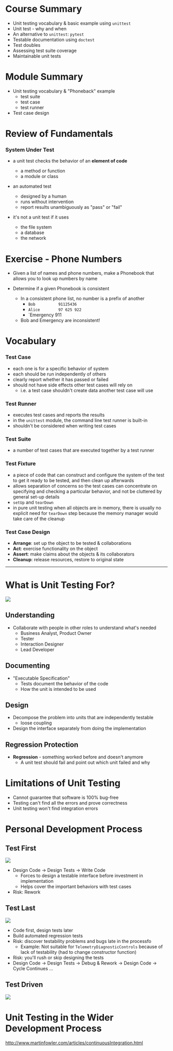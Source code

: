 # Course Summary

- Unit testing vocabulary & basic example using `unittest`
- Unit test - why and when
- An alternative to `unittest`: `pytest`
- Testable documentation using `doctest`
- Test doubles
- Assessing test suite coverage
- Maintainable unit tests


# Module Summary

- Unit testing vocabulary & "Phoneback" example
    - test suite
    - test case
    - test runner
- Test case design


# Review of Fundamentals

### System Under Test

- a unit test checks the behavior of an **element of code**
    - a method or function
    - a module or class

- an automated test
    - designed by a human
    - runs without intervention
    - report results unambiguously as "pass" or "fail"

- it's not a unit test if it uses
    - the file system
    - a database
    - the network


# Exercise - Phone Numbers

- Given a list of names and phone numbers, make a Phonebook that allows you to look up numbers by name

- Determine if a given Phonebook is consistent
    - In a consistent phone list, no number is a prefix of another
        - `Bob          91125436`
        - `Alice        97 625 922`
        - `Emergency    911
    - Bob and Emergency are inconsistent!


# Vocabulary

### Test Case

- each one is for a specific behavior of system
- each should be run independently of others
- clearly report whether it has passed or failed
- should not have side effects other test cases will rely on
    - i.e. a test case shouldn't create data another test case will use

### Test Runner

- executes test cases and reports the results
- in the `unittest` module, the command line test runner is built-in
- shouldn't be considered when writing test cases
 

### Test Suite

- a number of test cases that are executed together by a test runner


### Test Fixture

- a piece of code that can construct and configure the system of the test to get it ready to be tested, and then clean up afterwards
- allows separation of concerns so the test cases can concentrate on specifying and checking a particular behavior, and not be cluttered by general set-up details
- `setUp` and `tearDown`
- in pure unit testing when all objects are in memory, there is usually no explicit need for `tearDown` step because the memory manager would take care of the cleanup


### Test Case Design

- **Arrange**: set up the object to be tested & collaborations
- **Act**: exercise functionality on the object
- **Assert**: make claims about the objects & its collaborators
- **Cleanup**: release resources, restore to original state


    
    
***


# What is Unit Testing For?

![](./images/test-suite-diagram.png)

## Understanding

- Collaborate with people in other roles to understand what's needed
    - Business Analyst, Product Owner
    - Tester
    - Interaction Designer
    - Lead Developer

## Documenting

- "Executable Specification"
    - Tests document the behavior of the code
    - How the unit is intended to be used

## Design

- Decompose the problem into units that are independently testable
    - loose coupling
- Design the interface separately from doing the implementation

## Regression Protection

- **Regression** - something worked before and doesn't anymore
    - A unit test should fail and point out which unit failed and why


# Limitations of Unit Testing

- Cannot guarantee that software is 100% bug-free
- Testing can't find all the errors and prove correctness
- Unit testing won't find integration errors


# Personal Development Process

## Test First

![](./images/test-first-diagram.png)

- Design Code $\rightarrow$ Design Tests $\rightarrow$ Write Code
    - Forces to design a testable interface before investment in implementation
    - Helps cover the important behaviors with test cases
- Risk: Rework

## Test Last

![](./images/test-last-diagram.png)

- Code first, design tests later
- Build automated regression tests
- Risk: discover testability problems and bugs late in the processfo
    - Example: Not suitable for `TelemetryDiagnosticControls` because of lack of testability (had to change constructor function)
- Risk: you'll rush or skip designing the tests
- Design Code $\rightarrow$ Design Tests $\rightarrow$ Debug & Rework $\rightarrow$ Design Code $\rightarrow$ Cycle Continues ...

## Test Driven

![](./images/test-driven-diagram.png)


# Unit Testing in the Wider Development Process

<http://www.martinfowler.com/articles/continuousIntegration.html>